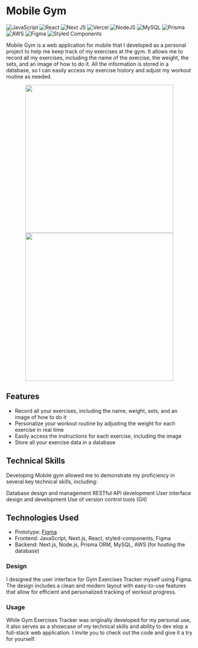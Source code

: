 # Mobile Gym
![JavaScript](https://img.shields.io/badge/javascript-%23323330.svg?style=for-the-badge&logo=javascript&logoColor=%23F7DF1E)
![React](https://img.shields.io/badge/react-%2320232a.svg?style=for-the-badge&logo=react&logoColor=%2361DAFB)
![Next JS](https://img.shields.io/badge/Next-black?style=for-the-badge&logo=next.js&logoColor=white)
![Vercel](https://img.shields.io/badge/vercel-%23000000.svg?style=for-the-badge&logo=vercel&logoColor=white)
![NodeJS](https://img.shields.io/badge/node.js-6DA55F?style=for-the-badge&logo=node.js&logoColor=white)
![MySQL](https://img.shields.io/badge/mysql-%2300f.svg?style=for-the-badge&logo=mysql&logoColor=white)
![Prisma](https://img.shields.io/badge/Prisma-3982CE?style=for-the-badge&logo=Prisma&logoColor=white)
![AWS](https://img.shields.io/badge/AWS-%23FF9900.svg?style=for-the-badge&logo=amazon-aws&logoColor=white)
![Figma](https://img.shields.io/badge/figma-%23F24E1E.svg?style=for-the-badge&logo=figma&logoColor=white)
![Styled Components](https://img.shields.io/badge/styled--components-DB7093?style=for-the-badge&logo=styled-components&logoColor=white)

Mobile Gym is a web application for mobile that I developed as a personal project to help me keep track of my exercises at the gym. It allows me to record all my exercises, including the name of the exercise, the weight, the sets, and an image of how to do it. All the information is stored in a database, so I can easily access my exercise history and adjust my workout routine as needed.

<div align="center"">
<img src="https://github.com/itsmorais/mobile_gym/assets/53665466/bc14b09f-7c9a-4d7f-acd4-798f98d6b01d" width="400">
<img src="https://github.com/itsmorais/mobile_gym/assets/53665466/0176796c-37ac-4529-9d4a-16ba83143353" width="400">
  </div>

## Features
- Record all your exercises, including the name, weight, sets, and an image of how to do it
- Personalize your workout routine by adjusting the weight for each exercise in real time
- Easily access the instructions for each exercise, including the image
- Store all your exercise data in a database

## Technical Skills
Developing Mobile gym allowed me to demonstrate my proficiency in several key technical skills, including:

Database design and management
RESTful API development
User interface design and development
Use of version control tools (Git)

## Technologies Used
* Prototype: [Figma](https://www.figma.com/file/m9YKk4CQGwqpaBgii8yPsT/mobile_gym?type=design&node-id=0%3A1&t=gBRUreQJRcXYooyt-1)<br>
* Frontend: JavaScript, Next.js, React, styled-components, Figma
* Backend: Next.js, Node.js, Prisma ORM, MySQL, AWS (for hosting the database)


### Design
I designed the user interface for Gym Exercises Tracker myself using Figma. The design includes a clean and modern layout with easy-to-use features that allow for efficient and personalized tracking of workout progress.

### Usage
While Gym Exercises Tracker was originally developed for my personal use, it also serves as a showcase of my technical skills and ability to dev
elop a full-stack web application. I invite you to check out the code and give it a try for yourself.



